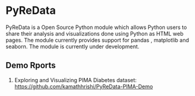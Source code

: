 <h1>PyReData</h1>

PyReData is a Open Source Python module which allows Python users to share their analysis and visualizations done using Python as HTML web pages. The module currently provides support for pandas , matplotlib and seaborn. The module is currently under development.

<h2>Demo Rports</h2>

1. Exploring and Visualizing PIMA Diabetes dataset: https://github.com/kamathhrishi/PyReData-PIMA-Demo 
